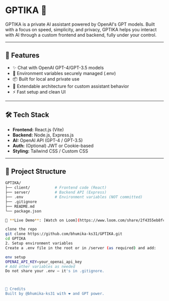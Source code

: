 # GPTIKA 🤖

GPTIKA is a private AI assistant powered by OpenAI's GPT models. Built with a focus on speed, simplicity, and privacy, GPTIKA helps you interact with AI through a custom frontend and backend, fully under your control.

---

## 🚀 Features

- ✨ Chat with OpenAI GPT-4/GPT-3.5 models
- 🔐 Environment variables securely managed (.env)
- 📦 Built for local and private use
- 🧠 Extendable architecture for custom assistant behavior
- ⚡ Fast setup and clean UI

---

## 🛠 Tech Stack

- **Frontend:** React.js (Vite)
- **Backend:** Node.js, Express.js
- **AI:** OpenAI API (GPT-4 / GPT-3.5)
- **Auth:** (Optional) JWT or Cookie-based
- **Styling:** Tailwind CSS / Custom CSS

---

## 📂 Project Structure

```bash
GPTIKA/
├── client/           # Frontend code (React)
├── server/           # Backend API (Express)
├── .env              # Environment variables (NOT committed)
├── .gitignore
├── README.md
└── package.json

🎥 **Live Demo**: [Watch on Loom](https://www.loom.com/share/2f4355eb8fc74ca28b54bafcd6e3192f?sid=5429f637-cafb-4489-8014-c8e47afd99db)

clone the repo
git clone https://github.com/bhumika-ks31/GPTIKA.git
cd GPTIKA
2. Setup environment variables
Create a .env file in the root or in /server (as required) and add:

env setup
OPENAI_API_KEY=your_openai_api_key
# Add other variables as needed
Do not share your .env — it's in .gitignore.



🙌 Credits
Built by @bhumika-ks31 with ❤️ and GPT power.


